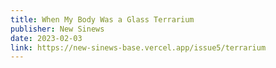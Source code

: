 ```yaml
---
title: When My Body Was a Glass Terrarium
publisher: New Sinews
date: 2023-02-03
link: https://new-sinews-base.vercel.app/issue5/terrarium
---
```


